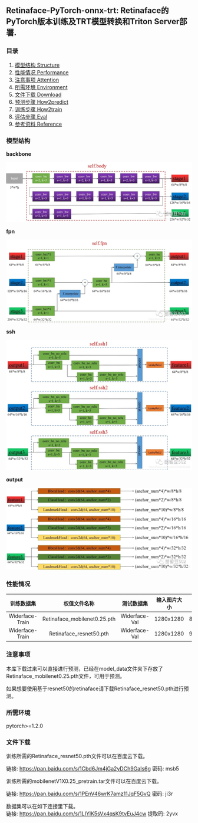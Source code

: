 ## Retinaface-PyTorch-onnx-trt: Retinaface的PyTorch版本训练及TRT模型转换和Triton Server部署.

### 目录

1. [模型结构 Structure](#模型结构)
2. [性能情况 Performance](#性能情况)
3. [注意事项 Attention](#注意事项)
4. [所需环境 Environment](#所需环境)
5. [文件下载 Download](#文件下载)
6. [预测步骤 How2predict](#预测步骤)
7. [训练步骤 How2train](#训练步骤)
8. [评估步骤 Eval](#评估步骤)
9. [参考资料 Reference](#Reference)


### 模型结构

**backbone**

![backbone](structure_images/backbone.png)

**fpn**

![fpn](structure_images/fpn.png)  

**ssh**

![ssh](structure_images/ssh.png)

**output**

![output](structure_images/output.png) 

### 性能情况

| 训练数据集 | 权值文件名称 | 测试数据集 | 输入图片大小 | Easy | Medium | Hard |
| :-----: | :-----: | :------: | :------: | :------: | :-----: | :-----: |
| Widerface-Train | Retinaface_mobilenet0.25.pth | Widerface-Val | 1280x1280 | 88.57% | 85.90% | 73.68% |
| Widerface-Train | Retinaface_resnet50.pth | Widerface-Val | 1280x1280 | 94.54% | 92.78% | 82.42% |

### 注意事项

本库下载过来可以直接进行预测，已经在model_data文件夹下存放了Retinaface_mobilenet0.25.pth文件，可用于预测。  

如果想要使用基于resnet50的retinaface请下载Retinaface_resnet50.pth进行预测。 

### 所需环境

pytorch>=1.2.0

### 文件下载

训练所需的Retinaface_resnet50.pth文件可以在百度云下载。

链接: https://pan.baidu.com/s/1Cbd6Jm4jGa2yDCh9GaIs6g  密码: msb5

训练所需的mobilenetV1X0.25_pretrain.tar文件可以在百度云下载。

链接: https://pan.baidu.com/s/1PEnV46wrK7amz11JqF5GvQ  密码: ji3r

数据集可以在如下连接里下载。      
链接: https://pan.baidu.com/s/1LIYlK5sVx4qsK9tvEuJ4cw 提取码: 2yvx   

